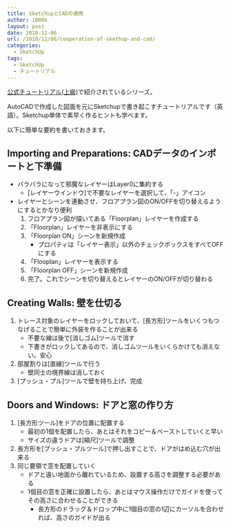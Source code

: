 ```yaml
---
title: SketchupとCADの連携
author: 1000k
layout: post
date: 2010-12-06
url: /2010/12/06/cooperation-of-skethup-and-cad/
categories:
  - SketchUp
tags:
  - SketchUp
  - チュートリアル
---
```

[公式チュートリアル(上級)](http://sketchup.google.com/intl/ja/training/videos/expert_to_gsu.html)で紹介されているシリーズ。

AutoCADで作成した図面を元にSketchupで書き起こすチュートリアルです（英語）。Sketchup単体で素早く作るヒントも学べます。

以下に簡単な要約を書いておきます。

<!--more-->

## Importing and Preparations: CADデータのインポートと下準備

  * バラバラになって邪魔なレイヤーはLayer0に集約する
      * [レイヤーウインドウ]で不要なレイヤーを選択して、「-」アイコン
  * レイヤーとシーンを連動させ、フロアプラン図のON/OFFを切り替えるようにするとかなり便利
      1. フロアプラン図が描いてある「Floorplan」レイヤーを作成する
      2. 「Floorplan」レイヤーを非表示にする
      3. 「Floorplan ON」シーンを新規作成
          * プロパティは「レイヤー表示」以外のチェックボックスをすべてOFFにする
      4. 「Flooplan」レイヤーを表示する
      5. 「Floorplan OFF」シーンを新規作成
      6. 完了。これでシーンを切り替えるとレイヤーのON/OFFが切り替わる

## Creating Walls: 壁を仕切る

  1. トレース対象のレイヤーをロックしておいて、[長方形]ツールをいくつもつなげることで簡単に外装を作ることが出来る
      * 不要な線は後で[消しゴム]ツールで消す
      * 下書きがロックしてあるので、消しゴムツールをいくらかけても消えない。安心
  2. 部屋割りは[直線]ツールで行う
      * 壁同士の境界線は消しておく
  3. [プッシュ・プル]ツールで壁を持ち上げ、完成

## Doors and Windows: ドアと窓の作り方

  1. [長方形ツール]をドアの位置に配置する
      * 最初の1個を配置したら、あとはそれをコピー＆ペーストしていくと早い
      * サイズの違うドアは[縮尺]ツールで調整
  2. 長方形を[プッシュ・プルツール]で押し出すことで、ドアがはめ込む穴が出来る
  3. 同じ要領で窓を配置していく
      * ドアと違い地面から離れているため、設置する高さを調整する必要がある
      * 1個目の窓を正確に設置したら、あとはマウス操作だけでガイドを使ってその高さに合わせることができる
          * 長方形のドラッグ＆ドロップ中に1個目の窓の1辺にカーソルを合わせれば、高さのガイドが出る